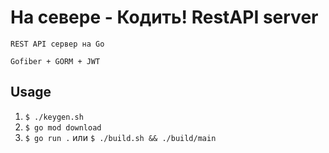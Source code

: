 # На севере - Кодить! RestAPI server

    REST API сервер на Go

    Gofiber + GORM + JWT

## Usage

1. ```$ ./keygen.sh```
2. ```$ go mod download```
3. ```$ go run .``` или ```$ ./build.sh && ./build/main```
